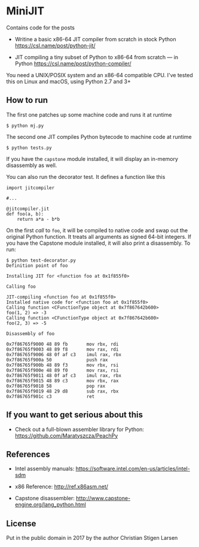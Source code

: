 MiniJIT
=======

Contains code for the posts

  * Writine a basic x86-64 JIT compiler from scratch in stock Python
    https://csl.name/post/python-jit/

  * JIT compiling a tiny subset of Python to x86-64 from scratch — in Python
    https://csl.name/post/python-compiler/

You need a UNIX/POSIX system and an x86-64 compatible CPU. I've tested this on
Linux and macOS, using Python 2.7 and 3+

How to run
----------

The first one patches up some machine code and runs it at runtime

    $ python mj.py

The second one JIT compiles Python bytecode to machine code at runtime

    $ python tests.py

If you have the `capstone` module installed, it will display an in-memory
disassembly as well.

You can also run the decorator test. It defines a function like this

    import jitcompiler

    #...

    @jitcompiler.jit
    def foo(a, b):
        return a*a - b*b

On the first *call* to `foo`, it will be compiled to native code and swap out
the original Python function. It treats all arguments as signed 64-bit
integers. If you have the Capstone module installed, it will also print a
disassembly. To run:

    $ python test-decorator.py
    Definition point of foo

    Installing JIT for <function foo at 0x1f855f0>

    Calling foo

    JIT-compiling <function foo at 0x1f855f0>
    Installed native code for <function foo at 0x1f855f0>
    Calling function <CFunctionType object at 0x7f867642b600>
    foo(1, 2) => -3
    Calling function <CFunctionType object at 0x7f867642b600>
    foo(2, 3) => -5

    Disassembly of foo

    0x7f86765f9000 48 89 fb       mov rbx, rdi
    0x7f86765f9003 48 89 f8       mov rax, rdi
    0x7f86765f9006 48 0f af c3    imul rax, rbx
    0x7f86765f900a 50             push rax
    0x7f86765f900b 48 89 f3       mov rbx, rsi
    0x7f86765f900e 48 89 f0       mov rax, rsi
    0x7f86765f9011 48 0f af c3    imul rax, rbx
    0x7f86765f9015 48 89 c3       mov rbx, rax
    0x7f86765f9018 58             pop rax
    0x7f86765f9019 48 29 d8       sub rax, rbx
    0x7f86765f901c c3             ret

If you want to get serious about this
-------------------------------------

  * Check out a full-blown assembler library for Python:
    https://github.com/Maratyszcza/PeachPy

References
----------

  * Intel assembly manuals:
    https://software.intel.com/en-us/articles/intel-sdm

  * x86 Reference: http://ref.x86asm.net/

  * Capstone disassembler:
    http://www.capstone-engine.org/lang_python.html

License
-------

Put in the public domain in 2017 by the author Christian Stigen Larsen
